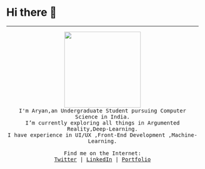 <h1>Hi there 👋 <br></h1>
<hr>
<p align="center">
  <img src="https://raw.githubusercontent.com/avats101/avats101/master/Aryan.png" width="200px">
  <br>
  <samp align="center">
    I'm Aryan,an Undergraduate Student pursuing Computer Science in India. <br>
    I’m currently exploring all things in Argumented Reality,Deep-Learning.<br>
    I have experience in UI/UX ,Front-End Development ,Machine-Learning. <br>
    <br>
    Find me on the Internet: <br>
    <a href="https://twitter.com/avats101">Twitter</a> | 
    <a href="https://www.linkedin.com/in/aryan-vats-a2128a18b/">LinkedIn</a> |
    <a href="https://avats101.github.io/aboutme/">Portfolio</a> <br> 
  </samp align="center">
</p>
